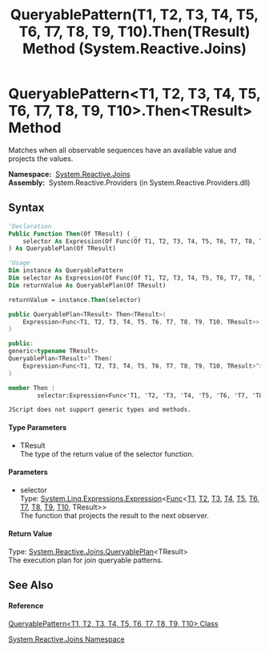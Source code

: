 ﻿---
title: QueryablePattern(T1, T2, T3, T4, T5, T6, T7, T8, T9, T10).Then(TResult) Method  (System.Reactive.Joins)
TOCTitle: Then(TResult) Method
ms:assetid: M:System.Reactive.Joins.QueryablePattern`10.Then``1(System.Linq.Expressions.Expression{System.Func{`0,`1,`2,`3,`4,`5,`6,`7,`8,`9,``0}})
ms:mtpsurl: https://msdn.microsoft.com/en-us/library/Hh229175(v=VS.103)
ms:contentKeyID: 36068591
ms.date: 06/28/2011
mtps_version: v=VS.103
f1_keywords:
- System.Reactive.Joins.QueryablePattern`10.Then``1
dev_langs:
- CSharp
- JScript
- VB
- FSharp
- c++
---

# QueryablePattern\<T1, T2, T3, T4, T5, T6, T7, T8, T9, T10\>.Then\<TResult\> Method

Matches when all observable sequences have an available value and projects the values.

**Namespace:**  [System.Reactive.Joins](hh211841\(v=vs.103\).md)  
**Assembly:**  System.Reactive.Providers (in System.Reactive.Providers.dll)

## Syntax

``` vb
'Declaration
Public Function Then(Of TResult) ( _
    selector As Expression(Of Func(Of T1, T2, T3, T4, T5, T6, T7, T8, T9, T10, TResult)) _
) As QueryablePlan(Of TResult)
```

``` vb
'Usage
Dim instance As QueryablePattern
Dim selector As Expression(Of Func(Of T1, T2, T3, T4, T5, T6, T7, T8, T9, T10, TResult))
Dim returnValue As QueryablePlan(Of TResult)

returnValue = instance.Then(selector)
```

``` csharp
public QueryablePlan<TResult> Then<TResult>(
    Expression<Func<T1, T2, T3, T4, T5, T6, T7, T8, T9, T10, TResult>> selector
)
```

``` c++
public:
generic<typename TResult>
QueryablePlan<TResult>^ Then(
    Expression<Func<T1, T2, T3, T4, T5, T6, T7, T8, T9, T10, TResult>^>^ selector
)
```

``` fsharp
member Then : 
        selector:Expression<Func<'T1, 'T2, 'T3, 'T4, 'T5, 'T6, 'T7, 'T8, 'T9, 'T10, 'TResult>> -> QueryablePlan<'TResult> 
```

``` jscript
JScript does not support generic types and methods.
```

#### Type Parameters

  - TResult  
    The type of the return value of the selector function.

#### Parameters

  - selector  
    Type: [System.Linq.Expressions.Expression](https://msdn.microsoft.com/en-us/library/Bb335710)\<[Func](https://msdn.microsoft.com/en-us/library/Dd383294)\<[T1](hh211679\(v=vs.103\).md), [T2](hh211679\(v=vs.103\).md), [T3](hh211679\(v=vs.103\).md), [T4](hh211679\(v=vs.103\).md), [T5](hh211679\(v=vs.103\).md), [T6](hh211679\(v=vs.103\).md), [T7](hh211679\(v=vs.103\).md), [T8](hh211679\(v=vs.103\).md), [T9](hh211679\(v=vs.103\).md), [T10](hh211679\(v=vs.103\).md), TResult\>\>  
    The function that projects the result to the next observer.  

#### Return Value

Type: [System.Reactive.Joins.QueryablePlan](hh211937\(v=vs.103\).md)\<TResult\>  
The execution plan for join queryable patterns.  

## See Also

#### Reference

[QueryablePattern\<T1, T2, T3, T4, T5, T6, T7, T8, T9, T10\> Class](hh211679\(v=vs.103\).md)

[System.Reactive.Joins Namespace](hh211841\(v=vs.103\).md)

